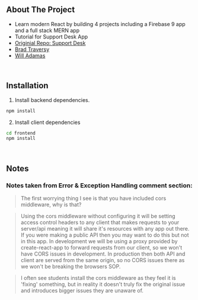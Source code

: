 ## About The Project

- Learn modern React by building 4 projects including a Firebase 9 app and a full stack MERN app
- Tutorial for Support Desk App
- [Originial Repo: Support Desk](https://github.com/bradtraversy/support-desk)
- [Brad Traversy](https://github.com/bradtraversy)
- [Will Adamas](https://github.com/bushblade)

&nbsp;

## Installation

1. Install backend dependencies.

```sh
npm install
```

2. Install client dependencies

```sh
cd frontend
npm install
```

&nbsp;

## Notes

### Notes taken from Error & Exception Handling comment section:

> The first worrying thing I see is that you have included cors middleware, why is that?

> Using the cors middleware without configuring it will be setting access control headers to any client that makes requests to your server/api meaning it will share it's resources with any app out there. If you were making a public API then you may want to do this but not in this app. In development we will be using a proxy provided by create-react-app to forward requests from our client, so we won't have CORS issues in development. In production then both API and client are served from the same origin, so no CORS issues there as we won't be breaking the browsers SOP.

> I often see students install the cors middleware as they feel it is 'fixing' something, but in reality it doesn't truly fix the original issue and introduces bigger issues they are unaware of.
